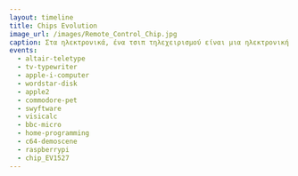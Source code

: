 ```yaml
---
layout: timeline 
title: Chips Evolution 
image_url: /images/Remote_Control_Chip.jpg
caption: Στα ηλεκτρονικά, ένα τσιπ τηλεχειρισμού είναι μια ηλεκτρονική συσκευή που χρησιμοποιείται για τη λειτουργία μιας άλλης συσκευής από απόσταση, συνήθως ασύρματα. 
events:
  - altair-teletype
  - tv-typewriter
  - apple-i-computer
  - wordstar-disk
  - apple2
  - commodore-pet
  - swyftware
  - visicalc
  - bbc-micro
  - home-programming
  - c64-demoscene
  - raspberrypi
  - chip_EV1527
---
```

